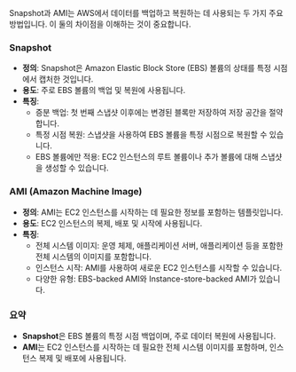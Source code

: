 Snapshot과 AMI는 AWS에서 데이터를 백업하고 복원하는 데 사용되는 두 가지 주요 방법입니다. 이 둘의 차이점을 이해하는 것이 중요합니다.

### Snapshot
- **정의**: Snapshot은 Amazon Elastic Block Store (EBS) 볼륨의 상태를 특정 시점에서 캡처한 것입니다.
- **용도**: 주로 EBS 볼륨의 백업 및 복원에 사용됩니다.
- **특징**:
  - 증분 백업: 첫 번째 스냅샷 이후에는 변경된 블록만 저장하여 저장 공간을 절약합니다.
  - 특정 시점 복원: 스냅샷을 사용하여 EBS 볼륨을 특정 시점으로 복원할 수 있습니다.
  - EBS 볼륨에만 적용: EC2 인스턴스의 루트 볼륨이나 추가 볼륨에 대해 스냅샷을 생성할 수 있습니다.

### AMI (Amazon Machine Image)
- **정의**: AMI는 EC2 인스턴스를 시작하는 데 필요한 정보를 포함하는 템플릿입니다.
- **용도**: EC2 인스턴스의 복제, 배포 및 시작에 사용됩니다.
- **특징**:
  - 전체 시스템 이미지: 운영 체제, 애플리케이션 서버, 애플리케이션 등을 포함한 전체 시스템의 이미지를 포함합니다.
  - 인스턴스 시작: AMI를 사용하여 새로운 EC2 인스턴스를 시작할 수 있습니다.
  - 다양한 유형: EBS-backed AMI와 Instance-store-backed AMI가 있습니다.

### 요약
- **Snapshot**은 EBS 볼륨의 특정 시점 백업이며, 주로 데이터 복원에 사용됩니다.
- **AMI**는 EC2 인스턴스를 시작하는 데 필요한 전체 시스템 이미지를 포함하며, 인스턴스 복제 및 배포에 사용됩니다.